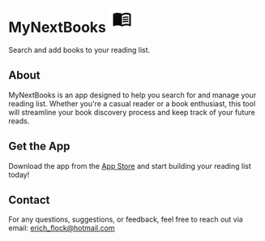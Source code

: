 # MyNextBooks <img src="./logo.png" alt="MyNextBooks Logo" width="50" height="50">
Search and add books to your reading list.

## About
MyNextBooks is an app designed to help you search for and manage your reading list. Whether you're a casual reader or a book enthusiast, this tool will streamline your book discovery process and keep track of your future reads.

## Get the App
Download the app from the [App Store](https://apps.apple.com/tr/app/mynextbooks/id6443747150) and start building your reading list today!

## Contact
For any questions, suggestions, or feedback, feel free to reach out via email: [erich_flock@hotmail.com](mailto:erich_flock@hotmail.com)

